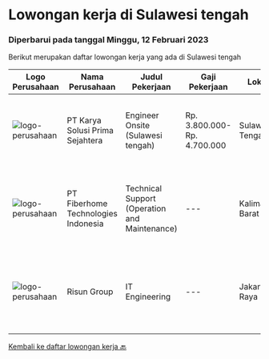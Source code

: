 
  # Lowongan kerja di Sulawesi tengah

  ### Diperbarui pada tanggal Minggu, 12 Februari 2023

  Berikut merupakan daftar lowongan kerja yang ada di Sulawesi tengah

  |Logo Perusahaan | Nama Perusahaan | Judul Pekerjaan | Gaji Pekerjaan | Lokasi | Deskripsi | Tanggal diunggah | Pranala |
  | -------------- | --------------- | --------------- | --------- | --------- | -------------- | ------- | ----------- |
  |![logo-perusahaan](https://image-service-cdn.seek.com.au/bb0f2c313297f2db3d497466b95d7da85644edc0/ee4dce1061f3f616224767ad58cb2fc751b8d2dc)|PT Karya Solusi Prima Sejahtera|Engineer Onsite (Sulawesi tengah)|Rp. 3.800.000-Rp. 4.700.000|Sulawesi Tengah|Kualifikasi: Pendidikan minimal D3/S1 Teknik Informatika/Teknik Telekomunikasi Memiliki pengalaman pekerjaan dibidang yang sama minimal 1 tahun...|Sabtu, 11 Februari 2023|https://www.jobstreet.co.id/id/job/engineer-onsite-sulawesi-tengah-4208118?token=0~65be3577-9c64-463d-bf88-c948478ebb95&sectionRank=1&jobId=jobstreet-id-job-4208118|
|![logo-perusahaan](https://image-service-cdn.seek.com.au/75a0e137cbbbb6119c508c6dc1464d0ff9ef547b/ee4dce1061f3f616224767ad58cb2fc751b8d2dc)|PT Fiberhome Technologies Indonesia|Technical Support (Operation and Maintenance)|---|Kalimantan Barat|Job Description:1. Assist director to carry out work2.Translate for director and communicate with technical customer 3. Assist director to manage...|Selasa, 07 Februari 2023|https://www.jobstreet.co.id/id/job/technical-support-operation-and-maintenance-4215027?token=0~65be3577-9c64-463d-bf88-c948478ebb95&sectionRank=2&jobId=jobstreet-id-job-4215027|
|![logo-perusahaan](https://image-service-cdn.seek.com.au/913955c281d7cd4df974cc5d971a9a84c5319e4d/ee4dce1061f3f616224767ad58cb2fc751b8d2dc)|Risun Group|IT Engineering|---|Jakarta Raya|Job DescriptionKualifikasi      : Usia minimal 25-30 tahun. Pendidikan minimal S1. Memiliki pengalaman minimal 2 tahun di bidang yang sama. Bisa...|Selasa, 17 Januari 2023|https://www.jobstreet.co.id/id/job/it-engineering-4186037?token=0~65be3577-9c64-463d-bf88-c948478ebb95&sectionRank=3&jobId=jobstreet-id-job-4186037|


  [Kembali ke daftar lowongan kerja 🔙](../README.md#daftar-lowongan-kerja)
  